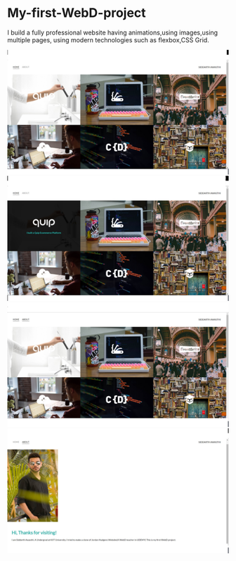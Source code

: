 # My-first-WebD-project
I build a fully professional website having animations,using images,using multiple pages, using modern technologies such as flexbox,CSS Grid.

![](1.jpg)
![](2.jpg)
![](3.jpg)
![](4.jpg)
